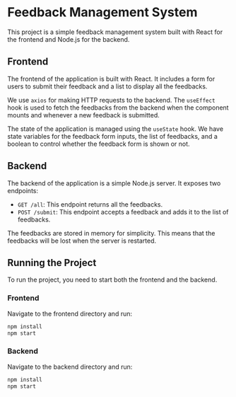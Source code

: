 # Feedback Management System

This project is a simple feedback management system built with React for the frontend and Node.js for the backend.

## Frontend

The frontend of the application is built with React. It includes a form for users to submit their feedback and a list to display all the feedbacks.

We use `axios` for making HTTP requests to the backend. The `useEffect` hook is used to fetch the feedbacks from the backend when the component mounts and whenever a new feedback is submitted.

The state of the application is managed using the `useState` hook. We have state variables for the feedback form inputs, the list of feedbacks, and a boolean to control whether the feedback form is shown or not.

## Backend

The backend of the application is a simple Node.js server. It exposes two endpoints:

- `GET /all`: This endpoint returns all the feedbacks.
- `POST /submit`: This endpoint accepts a feedback and adds it to the list of feedbacks.

The feedbacks are stored in memory for simplicity. This means that the feedbacks will be lost when the server is restarted.

## Running the Project

To run the project, you need to start both the frontend and the backend.

### Frontend

Navigate to the frontend directory and run:

```bash
npm install
npm start
```

### Backend

Navigate to the backend directory and run:

```bash
npm install 
npm start
```
